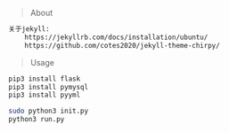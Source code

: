 > About

```txt
关于jekyll:
    https://jekyllrb.com/docs/installation/ubuntu/
    https://github.com/cotes2020/jekyll-theme-chirpy/

```

> Usage

```bash
pip3 install flask
pip3 install pymysql
pip3 install pyyml

sudo python3 init.py
python3 run.py
```
